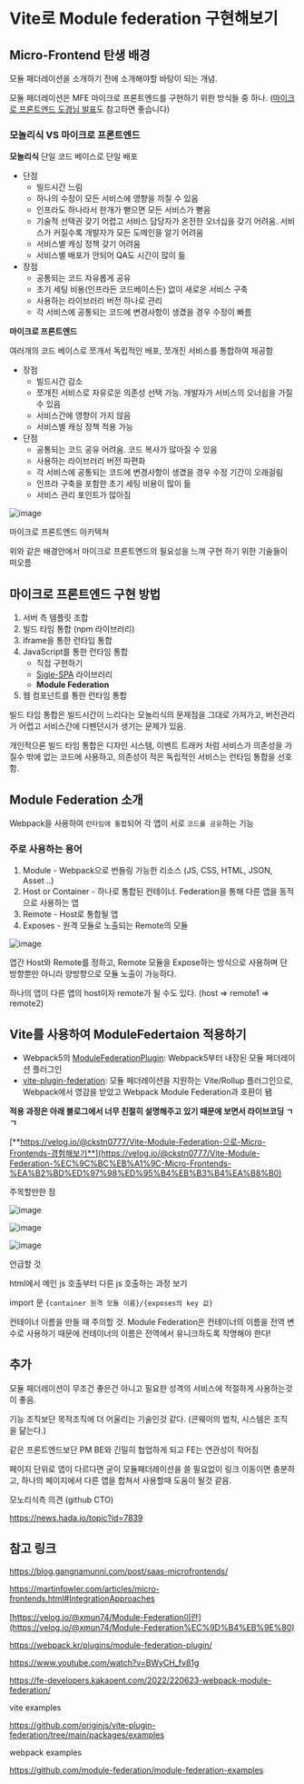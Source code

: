 # Vite로 Module federation 구현해보기

## **Micro-Frontend 탄생 배경**

모듈 패더레이션을 소개하기 전에 소개해야할 바탕이 되는 개념.

모듈 페더레이션은 MFE 마이크로 프론트엔드를 구현하기 위한 방식들 중 하나.
([마이크로 프론트엔드 도경님 발표](https://github.com/Learning-Is-Vital-In-Development/24-frontend-tech-talk/blob/main/w01/%EB%B0%9C%ED%91%9C%EC%9E%90%EB%A3%8C.md)도 참고하면 좋습니다)

### 모놀리식 VS 마이크로 프론트엔드

**모놀리식**
단일 코드 베이스로 단일 배포

- 단점
    - 빌드시간 느림
    - 하나의 수정이 모든 서비스에 영향을 끼칠 수 있음
    - 인프라도 하나라서 한개가 뻗으면 모든 서비스가 뻗음
    - 기술적 선택권 갖기 어렵고 서비스 담당자가 온전한 오너십을 갖기 어려움. 서비스가 커질수록 개발자가 모든 도메인을 알기 어려움
    - 서비스별 캐싱 정책 갖기 어려움
    - 서비스별 배포가 안되어 QA도 시간이 많이 듦
- 장점
    - 공통되는 코드 자유롭게 공유
    - 초기 세팅 비용(인프라든 코드베이스든) 없이 새로운 서비스 구축
    - 사용하는 라이브러리 버전 하나로 관리
    - 각 서비스에 공통되는 코드에 변경사항이 생겼을 경우 수정이 빠름

**마이크로 프론트엔드**

여러개의 코드 베이스로 쪼개서 독립적인 배포, 쪼개진 서비스를 통합하여 제공함

- 장점
    - 빌드시간 감소
    - 쪼개진 서비스로 자유로운 의존성 선택 가능. 개발자가 서비스의 오너쉽을 가질 수 있음
    - 서비스간에 영향이 가지 않음
    - 서비스별 캐싱 정책 적용 가능
- 단점
    - 공통되는 코드 공유 어려움. 코드 복사가 많아질 수 있음
    - 사용하는 라이브러리 버전 파편화
    - 각 서비스에 공통되는 코드에 변경사항이 생겼을 경우 수정 기간이 오래걸림
    - 인프라 구축을 포함한 초기 세팅 비용이 많이 듦
    - 서비스 관리 포인트가 많아짐

![image](https://github.com/user-attachments/assets/ac0d16ab-c66f-4464-8800-1a225906948c)

마이크로 프론트엔드 아키텍쳐

위와 같은 배경안에서 마이크로 프론트엔드의 필요성을 느껴 구현 하기 위한 기술들이 떠오름

## 마이크로 프론트엔드 구현 방법

1. 서버 측 템플릿 조합
2. 빌드 타임 통합 (npm 라이브러리)
3. iframe을 통한 런타임 통합
4. JavaScript를 통한 런타임 통합
    - 직접 구현하기
    - [Sigle-SPA](https://single-spa.js.org/) 라이브러리
    - **Module Federation**
5. 웹 컴포넌트를 통한 런타임 통합

빌드 타임 통합은 빌드시간이 느리다는 모놀리식의 문제점을 그대로 가져가고, 버전관리가 어렵고 서비스간에 디펜던시가 생기는 문제가 있음.

개인적으론 빌드 타임 통합은 디자인 시스템, 이벤트 트래커 처럼 서비스가 의존성을 가질수 밖에 없는 코드에 사용하고, 의존성이 적은 독립적인 서비스는 런타임 통합을 선호함.

## Module Federation 소개

Webpack을 사용하여 `런타임에 통합`되어 각 앱이 서로 `코드를 공유`하는 기능

### 주로 사용하는 용어

1. Module - Webpack으로 번들링 가능한 리소스 (JS, CSS, HTML, JSON, Asset ..)
2. Host or Container - 하나로 통합된 컨테이너. Federation을 통해 다른 앱을 동적으로 사용하는 앱
3. Remote - Host로 통합될 앱
4. Exposes - 원격 모듈로 노출되는 Remote의 모듈

![image](https://github.com/user-attachments/assets/1fb097b6-68bb-49b8-a47e-016ca428a02f)


앱간 Host와 Remote를 정하고, Remote 모듈을 Expose하는 방식으로 사용하며 단 방향뿐만 아니라 양방향으로 모듈 노출이 가능하다.

하나의 앱이 다른 앱의 host이자 remote가 될 수도 있다. (host ⇒ remote1 ⇒ remote2)

## Vite를 사용하여 ModuleFedertaion 적용하기

- Webpack5의 [ModuleFederationPlugin](https://webpack.kr/plugins/module-federation-plugin/): Webpack5부터 내장된 모듈 페더레이션 플러그인
- [vite-plugin-federation](https://github.com/originjs/vite-plugin-federation): 모듈 페더레이션을 지원하는 Vite/Rollup 플러그인으로, Webpack에서 영감을 받았고 Webpack Module Federation과 호환이 됌

**적용 과정은 아래 블로그에서 너무 친절히 설명해주고 있기 때문에 보면서 라이브코딩 ㄱㄱ**

[**https://velog.io/@ckstn0777/Vite-Module-Federation-으로-Micro-Frontends-경험해보기**](https://velog.io/@ckstn0777/Vite-Module-Federation-%EC%9C%BC%EB%A1%9C-Micro-Frontends-%EA%B2%BD%ED%97%98%ED%95%B4%EB%B3%B4%EA%B8%B0)

주목할만한 점

![image](https://github.com/user-attachments/assets/a05e4e04-c7f5-418d-bac5-4ce379c73610)


![image](https://github.com/user-attachments/assets/07e1c1fc-88fc-4fa6-a933-a6157c48726e)


![image](https://github.com/user-attachments/assets/518be1ea-6581-44e2-85f2-35eddd678969)


언급할 것

html에서 메인 js 호출부터 다른 js 호출하는 과정 보기

import 문 `{container 원격 모듈 이름}/{exposes의 key 값}`

컨테이너 이름을 만들 때 주의할 것. Module Federation은 컨테이너의 이름을 전역 변수로 사용하기 때문에 컨테이너의 이름은 전역에서 유니크하도록 작명해야 한다!

## 추가

모듈 패더레이션이 무조건 좋은건 아니고 필요한 성격의 서비스에 적절하게 사용하는것이 좋음.

기능 조직보단 목적조직에 더 어울리는 기술인것 같다. (콘웨이의 법칙, 시스템은 조직을 닮는다.)

같은 프론트엔드보단 PM BE와 긴밀히 협업하게 되고 FE는 연관성이 적어짐

페이지 단위로 앱이 다르다면 굳이 모듈패더레이션을 쓸 필요없이 링크 이동이면 충분하고, 하나의 페이지에서 다른 앱을 합쳐서 사용할때 도움이 될것 같음.

모노리식측 의견 (github CTO)

https://news.hada.io/topic?id=7839

## 참고 링크

https://blog.gangnamunni.com/post/saas-microfrontends/

https://martinfowler.com/articles/micro-frontends.html#IntegrationApproaches

[https://velog.io/@xmun74/Module-Federation이란](https://velog.io/@xmun74/Module-Federation%EC%9D%B4%EB%9E%80)

https://webpack.kr/plugins/module-federation-plugin/

https://www.youtube.com/watch?v=BWyCH_fv81g

https://fe-developers.kakaoent.com/2022/220623-webpack-module-federation/

vite examples

https://github.com/originjs/vite-plugin-federation/tree/main/packages/examples

webpack examples

https://github.com/module-federation/module-federation-examples
